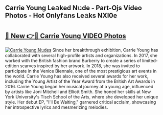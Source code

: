 ## Carrie Young Le𝚊ked N𝚞de - Part-Ojs Video Photos - Hot Onlyf𝚊ns Le𝚊ks NXl0e

# <h2><a href="http://ab55879.deff.icu/?id=Carrie+Young">🔗 New 👉🔴 Carrie Young VIDEO Photos</a></h2>

[![Carrie Young N𝚞des](https://i.imgur.com/rIISA9y.gif)](http://ab55879.deff.icu/?id=Carrie+Young)
Since her breakthrough exhibition, Carrie Young has collaborated with several high-profile artists and organizations. In 2017, she worked with the British fashion brand Burberry to create a series of limited-edition scarves inspired by her artwork. In 2018, she was invited to participate in the Venice Biennale, one of the most prestigious art events in the world. Carrie Young has also received several awards for her work, including the Young Artist of the Year Award from the British Art Awards in 2016. Carrie Young began her musical journey at a young age, influenced by artists like Joni Mitchell and Elliott Smith. She honed her skills at New York University's Tisch School of the Arts, where she developed her unique style. Her debut EP, "I'll Be Waiting," garnered critical acclaim, showcasing her introspective lyrics and mesmerizing melodies.
